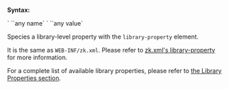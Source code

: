 **Syntax:**

<library-property>  
`    `<name>`any name`</name>  
`    `<value>`any value`</value>  
</library-property>

Species a library-level property with the `library-property` element.

It is the same as `WEB-INF/zk.xml`. Please refer to [zk.xml's library-property]({{site.baseurl}}/zk_config_ref/the_library_property_element)
for more information.

For a complete list of available library properties, please refer to
[the Library Properties section]({{site.baseurl}}/zk_config_ref/the_library_properties).


